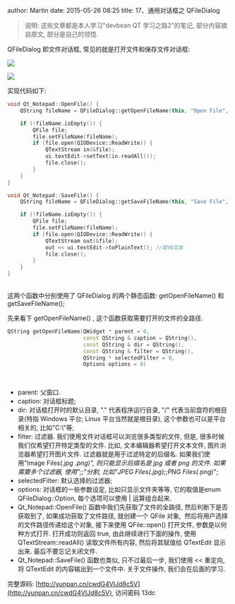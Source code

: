 author: Martin
date: 2015-05-26 08:25
title: 17、通用对话框之 QFileDialog

> 说明: 这些文章都是本人学习"devbean QT 学习之路2"的笔记, 部分内容摘自原文, 部分是自己的领悟.

QFileDialog 即文件对话框, 常见的就是打开文件和保存文件对话框:

![](http://i60.tinypic.com/2bwhzb.jpg)

![](http://i57.tinypic.com/2j27qu0.jpg)

实现代码如下:

```cpp
void Qt_Notepad::OpenFile() {
    QString fileName = QFileDialog::getOpenFileName(this, "Open File", NULL, "file (*.*)");

    if (!fileName.isEmpty()) {
        QFile file;
        file.setFileName(fileName);
        if (file.open(QIODevice::ReadWrite)) {
            QTextStream in(&file);
            ui.textEdit->setText(in.readAll());
            file.close();
        }
    }
}

void Qt_Notepad::SaveFile() {
    QString fileName = QFileDialog::getSaveFileName(this, "Save File", "Untitled.txt");

    if (!fileName.isEmpty()) {
        QFile file;
        file.setFileName(fileName);
        if (file.open(QIODevice::ReadWrite)) {
            QTextStream out(&file);
            out << ui.textEdit->toPlainText(); //取纯文本
            file.close();
        }
    }
}
```
<br>
这两个函数中分别使用了 QFileDialog 的两个静态函数: getOpenFileName() 和 getSaveFileName();

先来看下 getOpenFileName() , 这个函数获取需要打开的文件的全路径.

```cpp
QString getOpenFileName(QWidget * parent = 0,
                        const QString & caption = QString(),
                        const QString & dir = QString(),
                        const QString & filter = QString(),
                        QString * selectedFilter = 0,
                        Options options = 0)
```
<br>

- parent: 父窗口.
- caption: 对话框标题;
- dir: 对话框打开时的默认目录, "." 代表程序运行目录, "/" 代表当前盘符的根目录(特指 Windows 平台; Linux 平台当然就是根目录), 这个参数也可以是平台相关的, 比如"C:\\"等;
- filter: 过滤器. 我们使用文件对话框可以浏览很多类型的文件, 但是, 很多时候我们仅希望打开特定类型的文件. 比如, 文本编辑器希望打开文本文件, 图片浏览器希望打开图片文件. 过滤器就是用于过滤特定的后缀名. 如果我们使用"Image Files(*.jpg *.png)", 则只能显示后缀名是 jpg 或者 png 的文件. 如果需要多个过滤器, 使用";;"分割, 比如"JPEG Files(*.jpg);;PNG Files(*.png)";
- selectedFilter: 默认选择的过滤器;
- options: 对话框的一些参数设定, 比如只显示文件夹等等, 它的取值是enum QFileDialog::Option, 每个选项可以使用 | 运算组合起来.
- Qt_Notepad::OpenFile() 函数中我们先获取了文件的全路径, 然后判断下是否获取到了, 如果成功获取了文件路径, 就创建一个 QFile 对象,  然后将用户选择的文件路径传递给这个对象, 接下来使用 QFile::open() 打开文件, 参数是以何种方式打开. 打开成功则返回 true, 由此继续进行下面的操作, 使用 QTextStream::readAll() 读取文件所有内容, 然后将其赋值给 QTextEdit 显示出来. 最后不要忘记关闭文件.
- Qt_Notepad::SaveFile() 函数也类似, 只不过最后一步, 我们使用 << 重定向, 将 QTextEdit 的内容输出到一个文件中. 关于文件操作, 我们会在后面的学习.

完整源码: [http://yunpan.cn/cwdG4VIJd8c5V](http://yunpan.cn/cwdG4VIJd8c5V)  访问密码 13dc
